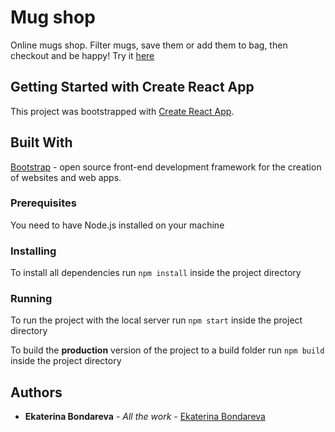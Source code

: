 # Mug shop
Online mugs shop. Filter mugs, save them or add them to bag, then checkout and be happy!
Try it [here](https://katyusha0901.github.io/mug-shop/)

## Getting Started with Create React App

This project was bootstrapped with [Create React App](https://github.com/facebook/create-react-app).

## Built With

[Bootstrap](https://getbootstrap.com/) - open source front-end development framework for the creation of websites and web apps.

### Prerequisites

You need to have Node.js installed on your machine

### Installing

To install all dependencies run ```npm install``` inside the project directory

### Running

To run the project with the local server run ```npm start``` inside the project directory

To build the **production** version of the project to a build folder run ```npm build``` inside the project directory

## Authors

* **Ekaterina Bondareva** - *All the work* - [Ekaterina Bondareva](https://github.com/Katyusha0901)
